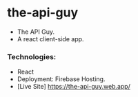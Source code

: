 
# the-api-guy

- The API Guy.
- A react client-side app.

### Technologies:

- React
- Deployment: Firebase Hosting.
- [Live Site] https://the-api-guy.web.app/
